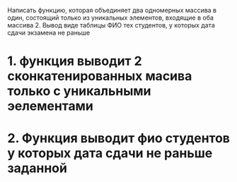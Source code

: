 Написать функцию, которая объединяет два одномерных массива в один,
состоящий только из уникальных элементов, входящие в оба массива
2. Вывод виде таблицы ФИО тех студентов, у которых дата сдачи экзамена не раньше
# 1. функция выводит 2 сконкатенированных масива только с уникальными эелементами 
# 2. Функция выводит фио студентов у которых дата сдачи не раньше заданной
